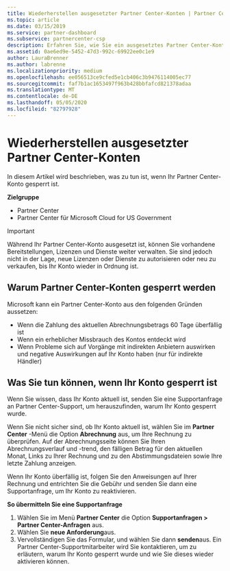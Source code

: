 ```yaml
---
title: Wiederherstellen ausgesetzter Partner Center-Konten | Partner Center
ms.topic: article
ms.date: 03/15/2019
ms.service: partner-dashboard
ms.subservice: partnercenter-csp
description: Erfahren Sie, wie Sie ein ausgesetztes Partner Center-Konto wiederherstellen, warum Partner Center-Konten ausgesetzt werden, und wie Sie Ihr Konto verwenden können, während es ausgesetzt ist.
ms.assetid: 0ae6ed9e-5452-47d3-992c-69922ee0c1e9
author: LauraBrenner
ms.author: labrenne
ms.localizationpriority: medium
ms.openlocfilehash: ee056513ce9cfed5e1cb406c3b9476114005ec77
ms.sourcegitcommit: faf7b1ac1653497f963b428bbfafcd821378adaa
ms.translationtype: MT
ms.contentlocale: de-DE
ms.lasthandoff: 05/05/2020
ms.locfileid: "82797928"
---
```

# <a name="restore-a-suspended-partner-center-account"></a>Wiederherstellen ausgesetzter Partner Center-Konten

In diesem Artikel wird beschrieben, was zu tun ist, wenn Ihr Partner Center-Konto gesperrt ist.

**Zielgruppe**

-  Partner Center
-  Partner Center für Microsoft Cloud for US Government


> [!IMPORTANT]  
> Während Ihr Partner Center-Konto ausgesetzt ist, können Sie vorhandene Bereitstellungen, Lizenzen und Dienste weiter verwalten. Sie sind jedoch nicht in der Lage, neue Lizenzen oder Dienste zu autorisieren oder neu zu verkaufen, bis Ihr Konto wieder in Ordnung ist.

## <a name="why-partner-center-accounts-are-suspended"></a>Warum Partner Center-Konten gesperrt werden

Microsoft kann ein Partner Center-Konto aus den folgenden Gründen aussetzen:

- Wenn die Zahlung des aktuellen Abrechnungsbetrags 60 Tage überfällig ist 
- Wenn ein erheblicher Missbrauch des Kontos entdeckt wird
- Wenn Probleme sich auf Vorgänge mit indirekten Anbietern auswirken und negative Auswirkungen auf Ihr Konto haben (nur für indirekte Händler)

## <a name="what-to-do-if-your-account-is-suspended"></a>Was Sie tun können, wenn Ihr Konto gesperrt ist

Wenn Sie wissen, dass Ihr Konto aktuell ist, senden Sie eine Supportanfrage an Partner Center-Support, um herauszufinden, warum Ihr Konto gesperrt wurde. 

Wenn Sie nicht sicher sind, ob Ihr Konto aktuell ist, wählen Sie im **Partner Center** -Menü die Option **Abrechnung** aus, um Ihre Rechnung zu überprüfen. Auf der Abrechnungsseite können Sie Ihren Abrechnungsverlauf und -trend, den fälligen Betrag für den aktuellen Monat, Links zu Ihrer Rechnung und zu den Abstimmungsdateien sowie Ihre letzte Zahlung anzeigen.

Wenn Ihr Konto überfällig ist, folgen Sie den Anweisungen auf Ihrer Rechnung und entrichten Sie die Gebühr und senden Sie dann eine Supportanfrage, um Ihr Konto zu reaktivieren. 

**So übermitteln Sie eine Supportanfrage**

1.  Wählen Sie im Menü **Partner Center** die Option **Supportanfragen > Partner Center-Anfragen** aus.
2.  Wählen Sie **neue Anforderung**aus. 
3.  Vervollständigen Sie das Formular, und wählen Sie dann **senden**aus. Ein Partner Center-Supportmitarbeiter wird Sie kontaktieren, um zu erläutern, warum Ihr Konto gesperrt wurde und wie Sie dieses wieder aktivieren können.



